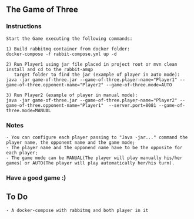<h2>The Game of Three</h2>

<h3>Instructions</h3>

    Start the Game executing the following commands:

    1) Build rabbitmq container from docker folder:
    docker-compose -f rabbit-compose.yml up -d

    2) Run Player1 using jar file placed in project root or mvn clean install and cd to the rabbit-amqp
       target folder to find the jar (example of player in auto mode):
    java -jar game-of-three.jar --game-of-three.player-name="Player1" --game-of-three.opponent-name="Player2" --game-of-three.mode=AUTO
    
    3) Run Player2 (example of player in manual mode):
    java -jar game-of-three.jar --game-of-three.player-name="Player2" --game-of-three.opponent-name="Player1"  --server.port=8081 --game-of-three.mode=MANUAL

<h3>Notes</h3>
    
    - You can configure each player passing to "Java -jar..." command the player name, the opponent name and the game mode;
    - The player name and the opponend name have to be the opposite for each player;
    - The game mode can be MANUAL(The player will play manually his/her games) or AUTO(The player will play automatically her/his turn).

<h3>Have a good game :)</h3>

<h2>To Do</h2>

    - A docker-compose with rabbitmq and both player in it